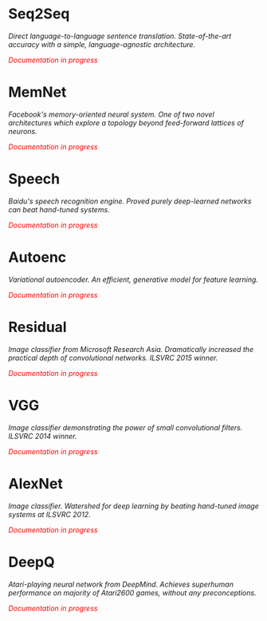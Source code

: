 # Seq2Seq
*Direct language-to-language sentence translation. State-of-the-art accuracy with a simple, language-agnostic architecture.*

*<div style='color: red'>Documentation in progress</div>*

# MemNet
*Facebook's memory-oriented neural system. One of two novel architectures which explore a topology beyond feed-forward lattices of neurons.*

*<div style='color: red'>Documentation in progress</div>*

# Speech
*Baidu's speech recognition engine. Proved purely deep-learned networks can beat hand-tuned systems.*

*<div style='color: red'>Documentation in progress</div>*

# Autoenc
*Variational autoencoder. An efficient, generative model for feature learning.*

*<div style='color: red'>Documentation in progress</div>*

# Residual
*Image classifier from Microsoft Research Asia. Dramatically increased the practical depth of convolutional networks. ILSVRC 2015 winner.*

*<div style='color: red'>Documentation in progress</div>*

# VGG
*Image classifier demonstrating the power of small convolutional filters. ILSVRC 2014 winner.*

*<div style='color: red'>Documentation in progress</div>*

# AlexNet
*Image classifier. Watershed for deep learning by beating hand-tuned image systems at ILSVRC 2012.*

*<div style='color: red'>Documentation in progress</div>*

# DeepQ
*Atari-playing neural network from DeepMind. Achieves superhuman performance on majority of Atari2600 games, without any preconceptions.*

*<div style='color: red'>Documentation in progress</div>*
